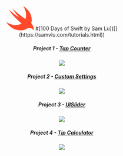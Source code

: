 <center><svg width="75" viewBox="0 0 160 141" xmlns="http://www.w3.org/2000/svg"><path d="M98.01-.083c67.574 43.77 46.912 98.814 46.912 98.814s7.287 8.29 10.93 18.57c3.645 10.28 3.605 22.88 2.942 23.21-.662.333-9.204-14.257-24.14-14.257-14.937 0-22.526 14.258-49.026 14.258C25.96 140.51.083 91.52.083 91.52s26.25 18.817 53.745 18.153c27.494-.663 35.113-8.62 35.113-8.62S76.648 90.754 55.485 70.047C34.322 49.342 14.41 20.808 14.41 20.808s31.9 25.31 42.134 32.754C66.776 61.007 77.01 67.754 77.01 67.754S67.1 57.052 60.12 48.444c-6.977-8.61-24.844-34.6-24.844-34.6s27.403 24.766 39.87 34.6c12.468 9.833 36.318 26.412 36.318 26.412S125.834 42.03 98.01-.084z" fill="#FF492B" fill-rule="evenodd"></path></svg> 
#[100 Days of Swift by Sam Lu]([](https://samvlu.com/tutorials.html))

##### Project 1 - [Tap Counter](https://github.com/Camji55/100-Days-of-Swift/tree/master/Project%201%20-%20Tap%20Counter)
![](https://samvlu.com/images/ios-03-tap-or-hold.gif)

##### Project 2 - [Custom Settings](https://github.com/Camji55/100-Days-of-Swift/tree/master/Project%202%20-%20Writer)
![](https://samvlu.com/images/ios-04-custom-settings.gif)

##### Project 3 - [UISlider](https://github.com/Camji55/100-Days-of-Swift/tree/master/Project%203%20-%20UISlider)
![](https://samvlu.com/images/ios-05-basic-ui-slider.gif)

##### Project 4 - [Tip Calculator](https://github.com/Camji55/100-Days-of-Swift/tree/master/Project%204%20-%20Tip%20Calculator)
![](https://samvlu.com/images/ios-06-tip-calculator.gif)